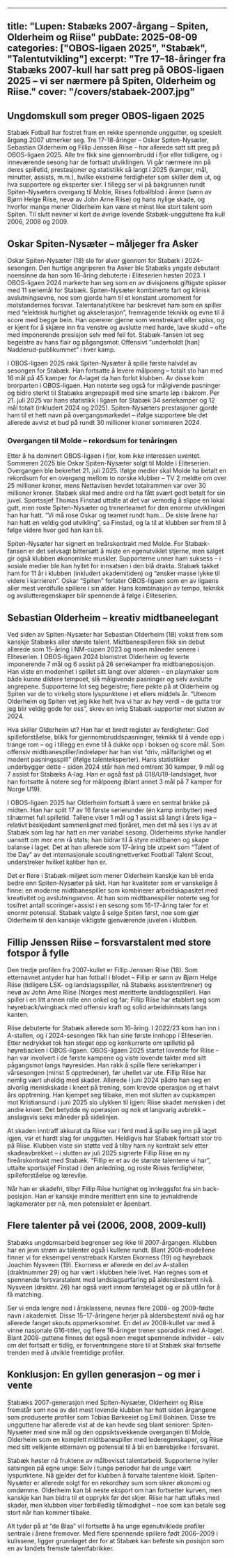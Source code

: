 ---
title: "Lupen: Stabæks 2007-årgang – Spiten, Olderheim og Riise"
pubDate: 2025-08-09
categories: ["OBOS-ligaen 2025", "Stabæk", "Talentutvikling"]
excerpt: "Tre 17–18-åringer fra Stabæks 2007-kull har satt preg på OBOS-ligaen 2025 – vi ser nærmere på Spiten, Olderheim og Riise."
cover: "/covers/stabaek-2007.jpg"
----

## Ungdomskull som preger OBOS-ligaen 2025
Stabæk Fotball har fostret fram en rekke spennende unggutter, og spesielt årgang 2007 utmerker seg. Tre 17-18-åringer – Oskar Spiten-Nysæter, Sebastian Olderheim og Fillip Jenssen Riise – har allerede satt sitt preg på OBOS-ligaen 2025. Alle tre fikk sine gjennombrudd i fjor eller tidligere, og i inneværende sesong har de fortsatt utviklingen. Vi går nærmere inn på deres spilletid, prestasjoner og statistikk så langt i 2025 (kamper, mål, minutter, assists, m.m.), hvilke ekstreme ferdigheter som skiller dem ut, og hva supportere og eksperter sier. I tillegg ser vi på bakgrunnen rundt Spiten-Nysæters overgang til Molde, Riises fotballblod i årene (sønn av Bjørn Helge Riise, nevø av John Arne Riise) og hans nylige skade, og hvorfor mange mener Olderheim kan være et minst like stort talent som Spiten. Til slutt nevner vi kort de øvrige lovende Stabæk-ungguttene fra kull 2006, 2008 og 2009.

## Oskar Spiten-Nysæter – måljeger fra Asker
Oskar Spiten-Nysæter (18) slo for alvor gjennom for Stabæk i 2024-sesongen. Den hurtige angriperen fra Asker ble Stabæks yngste debutant noensinne da han som 16-åring debuterte i Eliteserien høsten 2023. I OBOS-ligaen 2024 markerte han seg som en av divisjonens giftigste spisser med 11 seriemål for Stabæk. Spiten-Nysæter kombinerte fart og klinisk avslutningsevne, noe som gjorde ham til et konstant uromoment for motstandernes forsvar. Talentanalytikere har beskrevet ham som en spiller med “elektrisk hurtighet og akselerasjon”, fremragende teknikk og evne til å score med begge bein. Han opererer gjerne som venstrekant eller spiss, og er kjent for å skjære inn fra venstre og avslutte med harde, lave skudd – ofte med imponerende presisjon selv med feil fot. Stabæk-fansen lot seg begeistre av hans flair og pågangsmot: Offensivt “underholdt [han] Nadderud-publikummet” i hver kamp.

I OBOS-ligaen 2025 rakk Spiten-Nysæter å spille første halvdel av sesongen for Stabæk. Han fortsatte å levere målpoeng – totalt sto han med 16 mål på 45 kamper for A-laget da han forlot klubben. Av disse kom brorparten i OBOS-ligaen. Han noterte seg også for målgivende pasninger og bidro sterkt til Stabæks angrepsspill med sine smarte løp i bakrom. Per 21. juli 2025 var hans statistikk i ligaen for Stabæk 34 seriekamper og 12 mål totalt (inkludert 2024 og 2025). Spiten-Nysæters prestasjoner gjorde ham til et hett navn på overgangsmarkedet – ifølge supportere ble det allerede avvist et bud på rundt 30 millioner kroner sommeren 2024.

### Overgangen til Molde – rekordsum for tenåringen
Etter å ha dominert OBOS-ligaen i fjor, kom ikke interessen uventet. Sommeren 2025 ble Oskar Spiten-Nysæter solgt til Molde i Eliteserien. Overgangen ble bekreftet 21. juli 2025. Ifølge medier skal Molde ha betalt en rekordsum for en overgang mellom to norske klubber – TV 2 meldte om over 25 millioner kroner, mens Nettavisen hevdet totalrammen var over 30 millioner kroner. Stabæk skal med andre ord ha fått svært godt betalt for sin juvel. Sportssjef Thomas Finstad uttalte at det var vemodig å slippe en lokal gutt, men roste Spiten-Nysæter og trenerteamet for den enorme utviklingen han har hatt. “Vi må rose Oskar og teamet rundt ham... De siste årene har han hatt en veldig god utvikling”, sa Finstad, og la til at klubben ser frem til å følge videre hvor god han kan bli. 

Spiten-Nysæter har signert en treårskontrakt med Molde. For Stabæk-fansen er det selvsagt bittersøtt å miste en egenutviklet stjerne, men salget gir også klubben økonomiske muskler. Supporterne unner ham suksess – i sosiale medier ble han hyllet for innsatsen i den blå drakta. Stabæk takket ham for 11 år i klubben (inkludert akademitiden) og “ønsker masse lykke til videre i karrieren”. Oskar “Spiten” forlater OBOS-ligaen som en av ligaens aller mest verdifulle spillere i sin alder. Hans kombinasjon av tempo, teknikk og avslutteregenskaper blir spennende å følge i Eliteserien.

## Sebastian Olderheim – kreativ midtbaneelegant
Ved siden av Spiten-Nysæter har Sebastian Olderheim (18) vokst frem som kanskje Stabæks aller største talent. Midtbanespilleren fikk sin debut allerede som 15-åring i NM-cupen 2023 og noen måneder senere i Eliteserien. I OBOS-ligaen 2024 blomstret Olderheim og leverte imponerende 7 mål og 6 assist på 26 seriekamper fra midtbaneposisjon. Han viste en modenhet i spillet sitt langt over alderen – en playmaker som både kunne diktere tempoet, slå målgivende pasninger og selv avslutte angrepene. Supporterne lot seg begeistre; flere pekte på at Olderheim og Spiten var de to virkelig store lyspunktene i et ellers middels år. “Utenom Olderheim og Spiten vet jeg ikke helt hva vi har av høy verdi – de gutta tror jeg blir veldig gode for oss”, skrev en ivrig Stabæk-supporter mot slutten av 2024.

Hva skiller Olderheim ut? Han har et bredt register av ferdigheter: God spilleforståelse, blikk for gjennombruddspasninger, teknikk til å vende opp i trange rom – og i tillegg en evne til å dukke opp i boksen og score mål. Som offensiv midtbanespiller/indreløper har han vist “driv, målfarlighet og et modent pasningsspill” (ifølge talenteksperter). Hans statistikker underbygger dette – siden 2024 står han med omtrent 30 kamper, 9 mål og 7 assist for Stabæks A-lag. Han er også fast på G18/U19-landslaget, hvor han fortsatte å notere seg for målpoeng (blant annet 3 mål på 7 kamper for Norge U19).

I OBOS-ligaen 2025 har Olderheim fortsatt å være en sentral brikke på midten. Han har spilt 17 av 16 første serierunder (én kamp innbytter) med tilnærmet full spilletid. Tallene viser 1 mål og 1 assist så langt i årets liga – relativt beskjedent sammenlignet med fjoråret, men det må ses i lys av at Stabæk som lag har hatt en mer variabel sesong. Olderheims styrke handler uansett om mer enn rå stats; han bidrar til å styre midtbanen og skape balanse i laget. Det at han allerede som 17-åring ble utpekt som “Talent of the Day” av det internasjonale scoutingnettverket Football Talent Scout, understreker hvilket kaliber han er.

Det er flere i Stabæk-miljøet som mener Olderheim kanskje kan bli enda bedre enn Spiten-Nysæter på sikt. Han har kvaliteter som er vanskelige å finne: en moderne midtbanespiller som kombinerer arbeidskapasitet med kreativitet og avslutningsevne. At han som midtbanespiller noterte seg for tosifret antall scoringer+assist i en sesong som 16-17-åring taler for et enormt potensial. Stabæk valgte å selge Spiten først, noe som gjør Olderheim til den kanskje viktigste gjenværende juvelen i klubben.

## Fillip Jenssen Riise – forsvarstalent med store fotspor å fylle
Den tredje profilen fra 2007-kullet er Fillip Jenssen Riise (18). Som etternavnet antyder har han fotball i blodet – Fillip er sønn av Bjørn Helge Riise (tidligere LSK- og landslagsspiller, nå Stabæks assistenttrener) og nevø av John Arne Riise (Norges mest meritterte landslagsspiller). Han spiller i en litt annen rolle enn onkel og far; Fillip Riise har etablert seg som høyreback/wingback med offensiv kraft og solid arbeidsinnsats langs kanten.

Riise debuterte for Stabæk allerede som 16-åring. I 2022/23 kom han inn i A-stallen, og i 2024-sesongen fikk han sine første innhopp i Eliteserien. Etter nedrykket tok han steget opp og konkurrerte om spilletid på høyrebacken i OBOS-ligaen. OBOS-ligaen 2025 startet lovende for Riise – han var involvert i de første kampene og viste lovende takter med sitt pågangsmot langs høyresiden. Han rakk å spille flere seriekamper i vårsesongen (minst 5 opptredener), før uhellet var ute. Fillip Riise har nemlig vært uheldig med skader. Allerede i juni 2024 pådro han seg en alvorlig meniskskade i kneet på trening, som krevde operasjon og et halvt års opptrening. Han kjempet seg tilbake, men mot slutten av cupkampen mot Kristiansund i juni 2025 slo ulykken til igjen: Riise skadet menisken i det andre kneet. Det betydde ny operasjon og nok et langvarig avbrekk – anslagsvis seks måneder på sidelinjen.

At skaden inntraff akkurat da Riise var i ferd med å spille seg inn på laget igjen, var et hardt slag for unggutten. Heldigvis har Stabæk fortsatt stor tro på Riise. Klubben viste sin støtte ved å tilby ham ny kontrakt selv etter skadeavbrekket – i slutten av juli 2025 signerte Fillip Riise en ny fireårskontrakt med Stabæk. “Fillip er et av de største talentene vi har”, uttalte sportssjef Finstad i den anledning, og roste Riises ferdigheter, spilleforståelse og lærevilje.

Når han er skadefri, tilbyr Fillip Riise hurtighet og innleggsfot fra sin back-posisjon. Han er kanskje mindre merittert enn sine to jevnaldrende lagkamerater per nå, men potensialet er åpenbart.

## Flere talenter på vei (2006, 2008, 2009-kull)
Stabæks ungdomsarbeid begrenser seg ikke til 2007-årgangen. Klubben har en jevn strøm av talenter også i kullene rundt. Blant 2006-modellene finner vi for eksempel venstreback Karsten Ekorness (19) og høyreback Joachim Nysveen (19). Ekorness er allerede en del av A-stallen (draktnummer 29) og har vært i klubben hele livet. Han regnes som et spennende forsvarstalent med landslagserfaring på aldersbestemt nivå. Nysveen (draktnr. 26) har også vært innom førstelaget og er på utlån for å få matching.

Ser vi enda lengre ned i årsklassene, nevnes flere 2008- og 2009-fødte navn i akademiet. Disse 15–17-åringene herjer på aldersbestemt nivå og har allerede fanget skouts oppmerksomhet. En del av 2008-kullet var med å vinne nasjonale G16-titler, og flere 16-åringer trener sporadisk med A-laget. Blant 2009-guttene finnes det også noen meget spennende individer – selv om det fortsatt er tidlig, er forventningene store til at Stabæk skal fortsette trenden med å utvikle fremtidige profiler.

## Konklusjon: En gyllen generasjon – og mer i vente
Stabæks 2007-generasjon med Spiten-Nysæter, Olderheim og Riise fremstår som noe av det mest lovende klubben har hatt siden årgangene som produserte profiler som Tobias Børkeeiet og Emil Bohinen. Disse tre ungguttene har allerede vist at de kan hevde seg blant seniorer: Spiten-Nysæter med sine mål og den oppsiktsvekkende overgangen til Molde, Olderheim som en komplett midtbanespiller med lederegenskaper, og Riise med sitt velkjente etternavn og potensial til å bli en bærebjelke i forsvaret. 

Stabæk høster nå fruktene av målbevisst talentarbeid. Supporterne hyller satsingen på egne unge: Selv i tunge perioder har de unge vært lyspunktene. Nå gjelder det for klubben å forvalte talentene klokt. Spiten-Nysæter er allerede solgt for en rekordhøy sum som sikrer økonomi og omdømme. Olderheim kan bli neste eksport om han fortsetter kurven, men kanskje kan han bidra til et opprykk før det skjer. Riise har hatt uflaks med skader, men klubben viser forbilledlig tålmodighet – noe som kan betale seg stort når han kommer tilbake.

Alt tyder på at “de Blaa” vil fortsette å ha unge egenutviklede profiler sentrale i årene fremover. Med flere spennende spillere født 2006–2009 i kulissene, ligger grunnlaget der for at Stabæk kan befeste sin posisjon som en av landets fremste talentfabrikker.
